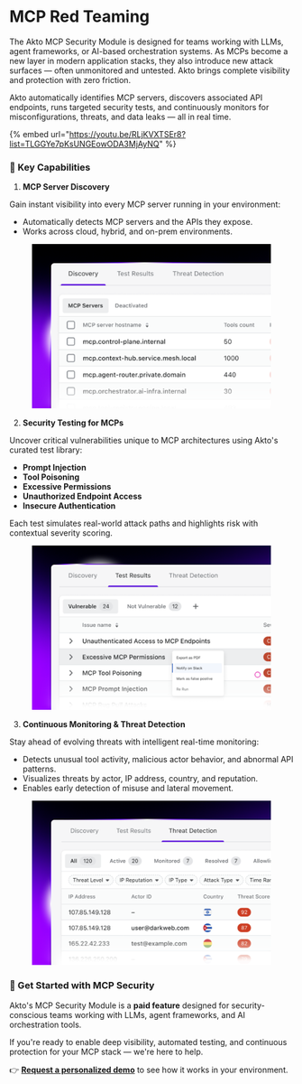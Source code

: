 # MCP Red Teaming

The Akto MCP Security Module is designed for teams working with LLMs, agent frameworks, or AI-based orchestration systems. As MCPs become a new layer in modern application stacks, they also introduce new attack surfaces — often unmonitored and untested. Akto brings complete visibility and protection with zero friction.

Akto automatically identifies MCP servers, discovers associated API endpoints, runs targeted security tests, and continuously monitors for misconfigurations, threats, and data leaks — all in real time.

{% embed url="https://youtu.be/RLjKVXTSEr8?list=TLGGYe7pKsUNGEowODA3MjAyNQ" %}

### 🔧 Key Capabilities

1. **MCP Server Discovery**

Gain instant visibility into every MCP server running in your environment:

* Automatically detects MCP servers and the APIs they expose.
* Works across cloud, hybrid, and on-prem environments.

<figure><img src="../../.gitbook/assets/image (120).png" alt=""><figcaption></figcaption></figure>

2. **Security Testing for MCPs**

Uncover critical vulnerabilities unique to MCP architectures using Akto's curated test library:

* **Prompt Injection**
* **Tool Poisoning**
* **Excessive Permissions**
* **Unauthorized Endpoint Access**
* **Insecure Authentication**

Each test simulates real-world attack paths and highlights risk with contextual severity scoring.

<figure><img src="../../.gitbook/assets/image (121).png" alt=""><figcaption></figcaption></figure>

3. **Continuous Monitoring & Threat Detection**

Stay ahead of evolving threats with intelligent real-time monitoring:

* Detects unusual tool activity, malicious actor behavior, and abnormal API patterns.
* Visualizes threats by actor, IP address, country, and reputation.
* Enables early detection of misuse and lateral movement.

<figure><img src="../../.gitbook/assets/image (122).png" alt=""><figcaption></figcaption></figure>

### 🚀 Get Started with MCP Security

Akto's MCP Security Module is a **paid feature** designed for security-conscious teams working with LLMs, agent frameworks, and AI orchestration tools.

If you're ready to enable deep visibility, automated testing, and continuous protection for your MCP stack — we're here to help.

👉 [**Request a personalized demo**](https://www.akto.io/mcp-security-demo) to see how it works in your environment.
